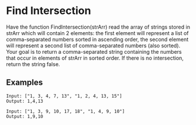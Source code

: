 # Find Intersection

Have the function FindIntersection(strArr) read the array of strings stored in strArr which will contain 2 elements: the first element will represent a list of comma-separated numbers sorted in ascending order, the second element will represent a second list of comma-separated numbers (also sorted). Your goal is to return a comma-separated string containing the numbers that occur in elements of strArr in sorted order. If there is no intersection, return the string false.

## Examples
```
Input: ["1, 3, 4, 7, 13", "1, 2, 4, 13, 15"]
Output: 1,4,13
```

```
Input: ["1, 3, 9, 10, 17, 18", "1, 4, 9, 10"]
Output: 1,9,10
```
